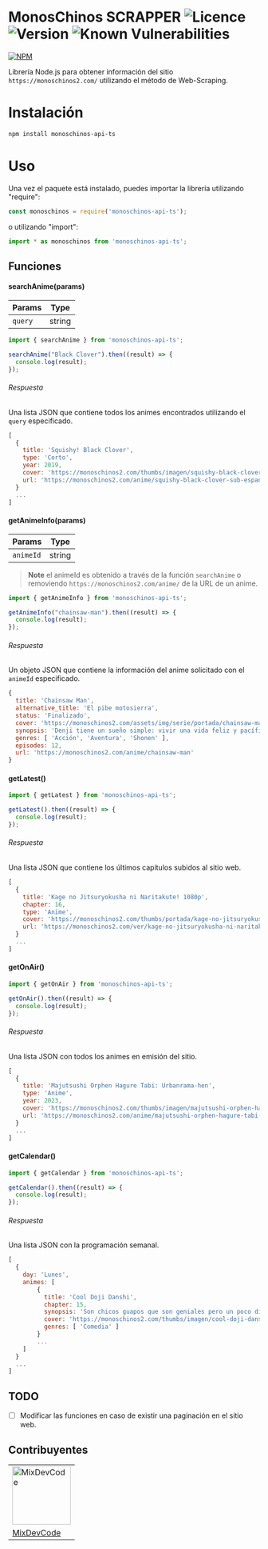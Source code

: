 MonosChinos SCRAPPER ![Licence](https://img.shields.io/npm/l/monoschinos-api-ts) ![Version](https://img.shields.io/npm/v/monoschinos-api-ts) ![Known Vulnerabilities](https://snyk.io/test/github/mixdevcode/monoschinos-api-ts/badge.svg)
============
[![NPM](https://nodei.co/npm/monoschinos-api-ts.png)](https://nodei.co/npm/monoschinos-api-ts/)

Librería Node.js para obtener información del sitio `https://monoschinos2.com/` utilizando el método de Web-Scraping.

Instalación
============
```sh
npm install monoschinos-api-ts
```

Uso
============
Una vez el paquete está instalado, puedes importar la librería utilizando "require":

```js
const monoschinos = require('monoschinos-api-ts');
```

o utilizando "import":

```js
import * as monoschinos from 'monoschinos-api-ts';
```

## Funciones
#### searchAnime(params)

|Params|Type|
|-|-|
|`query`|string|

```js
import { searchAnime } from 'monoschinos-api-ts';

searchAnime("Black Clover").then((result) => {
  console.log(result);
});
```

###### Respuesta

Una lista JSON que contiene todos los animes encontrados utilizando el `query` especificado.

```js
[
  {
    title: 'Squishy! Black Clover',
    type: 'Corto',
    year: 2019,
    cover: 'https://monoschinos2.com/thumbs/imagen/squishy-black-clover.png?v=1.5',
    url: 'https://monoschinos2.com/anime/squishy-black-clover-sub-espanol'
  }
  ...
]
```

#### getAnimeInfo(params)

|Params|Type|
|-|-|
|`animeId`|string|

> **Note** el animeId es obtenido a través de la función `searchAnime` o removiendo `https://monoschinos2.com/anime/` de la URL de un anime.
```js
import { getAnimeInfo } from 'monoschinos-api-ts';

getAnimeInfo("chainsaw-man").then((result) => {
  console.log(result);
});
```

###### Respuesta

Un objeto JSON que contiene la información del anime solicitado con el `animeId` especificado.

```js
{
  title: 'Chainsaw Man',
  alternative_title: 'El pibe motosierra',
  status: 'Finalizado',
  cover: 'https://monoschinos2.com/assets/img/serie/portada/chainsaw-man-1663804720.jpg',
  synopsis: 'Denji tiene un sueño simple: vivir una vida feliz y pacífica, pasando...',
  genres: [ 'Acción', 'Aventura', 'Shonen' ],
  episodes: 12,
  url: 'https://monoschinos2.com/anime/chainsaw-man'
}
```

#### getLatest()

```js
import { getLatest } from 'monoschinos-api-ts';

getLatest().then((result) => {
  console.log(result);
});
```

###### Respuesta

Una lista JSON que contiene los últimos capítulos subidos al sitio web.

```js
[
  {
    title: 'Kage no Jitsuryokusha ni Naritakute! 1080p',
    chapter: 16,
    type: 'Anime',
    cover: 'https://monoschinos2.com/thumbs/portada/kage-no-jitsuryokusha-ni-naritakute-1080p-1671334662.jpg?v=1.5',
    url: 'https://monoschinos2.com/ver/kage-no-jitsuryokusha-ni-naritakute-1080p-episodio-16'
  }
  ...
]
```

#### getOnAir()

```js
import { getOnAir } from 'monoschinos-api-ts';

getOnAir().then((result) => {
  console.log(result);
});
```

###### Respuesta

Una lista JSON con todos los animes en emisión del sitio.

```js
[
  {
    title: 'Majutsushi Orphen Hagure Tabi: Urbanrama-hen',
    type: 'Anime',
    year: 2023,
    cover: 'https://monoschinos2.com/thumbs/imagen/majutsushi-orphen-hagure-tabi-urbanrama-hen-1674048045.jpg?v=1.5',
    url: 'https://monoschinos2.com/anime/majutsushi-orphen-hagure-tabi-urbanrama-hen-sub-espanol'
  }
  ...
]
```

#### getCalendar()

```js
import { getCalendar } from 'monoschinos-api-ts';

getCalendar().then((result) => {
  console.log(result);
});
```

###### Respuesta

Una lista JSON con la programación semanal.

```js
[
  {
    day: 'Lunes',
    animes: [
        {
          title: 'Cool Doji Danshi',
          chapter: 15,
          synopsis: 'Son chicos guapos que son geniales pero un poco difíciles...',
          cover: 'https://monoschinos2.com/thumbs/imagen/cool-doji-danshi-1663796951.jpg?v=1.5',
          genres: [ 'Comedia' ]
        }
        ...
    ]
  }
  ...
]
```

## TODO
 - [ ] Modificar las funciones en caso de existir una paginación en el sitio web.

## Contribuyentes

<table>
  <tr>
    <td>
      <img alt="MixDevCode" src="https://avatars.githubusercontent.com/u/66272629?v=4&s=117" width="117">
    </td>
  </tr>
  <tr>
    <td>
      <a href="https://github.com/MixDevCode">MixDevCode</a>
    </td>
  </tr>
</table>
